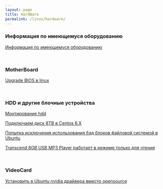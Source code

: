 ```yaml
---
layout: page
title: HardWare
permalink: /linux/hardware/
---
```



### Информация по имеющемуся оборудованию

[Информация по имеющемуся оборудованию](/linux/hardware/info/)


<br/>

### MotherBoard

[Upgrade BIOS в linux](/linux/hardware/motherboard/bios-upgrade/)  


<br/>

### HDD и другие блочные устройства

[Монтирование hdd](/linux/hardware/hdd/mount-disks/)

[Подключаем диск 8TB в Centos 6.X](/linux/hardware/hdd/seagate/8tb/)

[Попытка исключения использования бэд блоков файловой системой в Ubuntu ](/linux/hardware/hdd/bad-blocks/)

[Transcend 8GB USB MP3 Player работает в режиме только для чтения](/linux/hardware/hdd/transcend-usb-flash-read-only/)


<br/>

### VideoCard

[Установить в Ubuntu nvidia драйвера вместо opensource](/linux/hardware/videocard/ubuntu/drivers/nvidia/)

